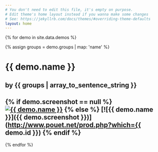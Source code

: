 ```yaml
---
# You don't need to edit this file, it's empty on purpose.
# Edit theme's home layout instead if you wanna make some changes
# See: https://jekyllrb.com/docs/themes/#overriding-theme-defaults
layout: home
---
```

{% for demo in site.data.demos %}

{% assign groups = demo.groups | map: 'name' %}

# {{ demo.name }}
## by {{ groups | array_to_sentence_string }}

{% if demo.screenshot == null %}
[![{{ demo.name }}](http://via.placeholder.com/400x300?text=No+Screenshot)](http://www.pouet.net/prod.php?which={{demo.id}})
{% else %}
[![{{ demo.name }}]({{ demo.screenshot }})](http://www.pouet.net/prod.php?which={{ demo.id }})
{% endif %}
---
{% endfor %}
